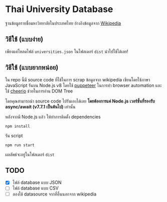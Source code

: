 # Thai University Database

ฐานข้อมูลรายชื่อมหาวิทยาลัยในประเทศไทย อ้างอิงข้อมูลจาก [Wikipedia](https://th.wikipedia.org/wiki/%E0%B8%A3%E0%B8%B2%E0%B8%A2%E0%B8%8A%E0%B8%B7%E0%B9%88%E0%B8%AD%E0%B8%AA%E0%B8%96%E0%B8%B2%E0%B8%9A%E0%B8%B1%E0%B8%99%E0%B8%AD%E0%B8%B8%E0%B8%94%E0%B8%A1%E0%B8%A8%E0%B8%B6%E0%B8%81%E0%B8%A9%E0%B8%B2%E0%B9%83%E0%B8%99%E0%B8%9B%E0%B8%A3%E0%B8%B0%E0%B9%80%E0%B8%97%E0%B8%A8%E0%B9%84%E0%B8%97%E0%B8%A2)

## วิธีใช้ (แบบง่าย)

เพียงแค่โหลดไฟล์ `universities.json` ในโฟลเดอร์ `dist` นำไปใช้ได้เลย!

## วิธีใช้ (แบบยากหน่อย)

ใน repo นี้มี source code ที่ใช้ในการ scrap ข้อมูลจาก wikipedia เขียนโดยใช้ภาษา JavaScript รันบน Node.js v8 โดยใช้ [puppeteer](https://github.com/GoogleChrome/puppeteer) ในการทำ browser automation และใช้ [cheerio](https://github.com/cheeriojs/cheerio) ช่วยในการอ่าน DOM Tree

โดยคุณสามารถนำ source code ไปรันเองได้เลย **โดยต้องการแค่ Node.js เวอร์ชั่นที่รองรับ async/await (v7.7.1 เป็นต้นไป)** เท่านั้น

หลังจากมี Node.js แล้ว ให้ทำการติดตั้ง dependencies
```
npm install
```

รัน script
```
npm run start
```

ผลลัพธ์จะอยู่ในโฟลเดอร์ `dist`

## TODO
- [x] ไฟล์ database แบบ JSON
- [ ] ไฟล์ database แบบ CSV
- [ ] ลองใช้ datasource จากที่อื่นนอกจาก wikipedia
